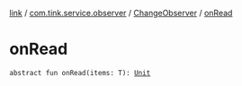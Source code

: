[link](../../index.md) / [com.tink.service.observer](../index.md) / [ChangeObserver](index.md) / [onRead](./on-read.md)

# onRead

`abstract fun onRead(items: T): `[`Unit`](https://kotlinlang.org/api/latest/jvm/stdlib/kotlin/-unit/index.html)